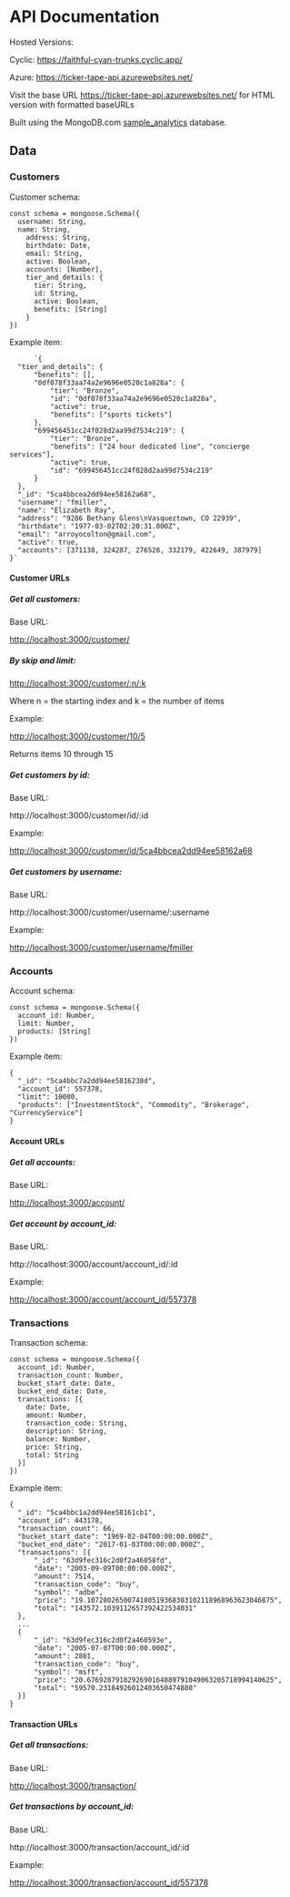 API Documentation
=================

Hosted Versions:


Cyclic:
https://faithful-cyan-trunks.cyclic.app/

Azure:
https://ticker-tape-api.azurewebsites.net/

Visit the base URL https://ticker-tape-api.azurewebsites.net/ for HTML version with formatted baseURLs

Built using the MongoDB.com [sample_analytics](https://www.mongodb.com/docs/atlas/sample-data/sample-analytics/) database.

Data
----

### Customers

Customer schema:

```
const schema = mongoose.Schema({
  username: String,
  name: String,
    address: String,
    birthdate: Date,
    email: String,
    active: Boolean,
    accounts: [Number],
    tier_and_details: {
      tier: String,
      id: String,
      active: Boolean,
      benefits: [String]
    }
})
```

Example item:
```
      `{
  "tier_and_details": {
      "benefits": [],
      "0df078f33aa74a2e9696e0520c1a828a": {
          "tier": "Bronze",
          "id": "0df078f33aa74a2e9696e0520c1a828a",
          "active": true,
          "benefits": ["sports tickets"]
      },
      "699456451cc24f028d2aa99d7534c219": {
          "tier": "Bronze",
          "benefits": ["24 hour dedicated line", "concierge services"],
          "active": true,
          "id": "699456451cc24f028d2aa99d7534c219"
      }
  },
  "_id": "5ca4bbcea2dd94ee58162a68",
  "username": "fmiller",
  "name": "Elizabeth Ray",
  "address": "9286 Bethany Glens\nVasqueztown, CO 22939",
  "birthdate": "1977-03-02T02:20:31.000Z",
  "email": "arroyocolton@gmail.com",
  "active": true,
  "accounts": [371138, 324287, 276528, 332179, 422649, 387979]
}`
```
#### Customer URLs

##### Get all customers:

Base URL:

<http://localhost:3000/customer/>

##### By skip and limit:

<http://localhost:3000/customer/:n/:k>

Where n = the starting index and k = the number of items

Example:

<http://localhost:3000/customer/10/5>

Returns items 10 through 15

##### Get customers by id:

Base URL:

http://localhost:3000/customer/id/:id

Example:

<http://localhost:3000/customer/id/5ca4bbcea2dd94ee58162a68>

##### Get customers by username:

Base URL:

http://localhost:3000/customer/username/:username

Example:

<http://localhost:3000/customer/username/fmiller>

### Accounts

Account schema:

```
const schema = mongoose.Schema({
  account_id: Number,
  limit: Number,
  products: [String]
})
```

Example item:

```
{
  "_id": "5ca4bbc7a2dd94ee5816238d",
  "account_id": 557378,
  "limit": 10000,
  "products": ["InvestmentStock", "Commodity", "Brokerage", "CurrencyService"]
}
```

#### Account URLs

##### Get all accounts:

Base URL:

<http://localhost:3000/account/>

##### Get account by account_id:

Base URL:

http://localhost:3000/account/account_id/:id

Example:

<http://localhost:3000/account/account_id/557378>

### Transactions

Transaction schema:

```
const schema = mongoose.Schema({
  account_id: Number,
  transaction_count: Number,
  bucket_start_date: Date,
  bucket_end_date: Date,
  transactions: [{
    date: Date,
    amount: Number,
    transaction_code: String,
    description: String,
    balance: Number,
    price: String,
    total: String
  }]
})
```

Example item:

```
{
  "_id": "5ca4bbc1a2dd94ee58161cb1",
  "account_id": 443178,
  "transaction_count": 66,
  "bucket_start_date": "1969-02-04T00:00:00.000Z",
  "bucket_end_date": "2017-01-03T00:00:00.000Z",
  "transactions": [{
      "_id": "63d9fec316c2d0f2a46058fd",
      "date": "2003-09-09T00:00:00.000Z",
      "amount": 7514,
      "transaction_code": "buy",
      "symbol": "adbe",
      "price": "19.1072802650074180519368383102118968963623046875",
      "total": "143572.1039112657392422534031"
  },
  ...
  {
      "_id": "63d9fec316c2d0f2a460593e",
      "date": "2005-07-07T00:00:00.000Z",
      "amount": 2881,
      "transaction_code": "buy",
      "symbol": "msft",
      "price": "20.6769287918292690164889791049063205718994140625",
      "total": "59570.23184926012403650474880"
  }]
}
```

#### Transaction URLs

##### Get all transactions:

Base URL:

<http://localhost:3000/transaction/>

##### Get transactions by account_id:

Base URL:

http://localhost:3000/transaction/account_id/:id

Example:

<http://localhost:3000/transaction/account_id/557378>
